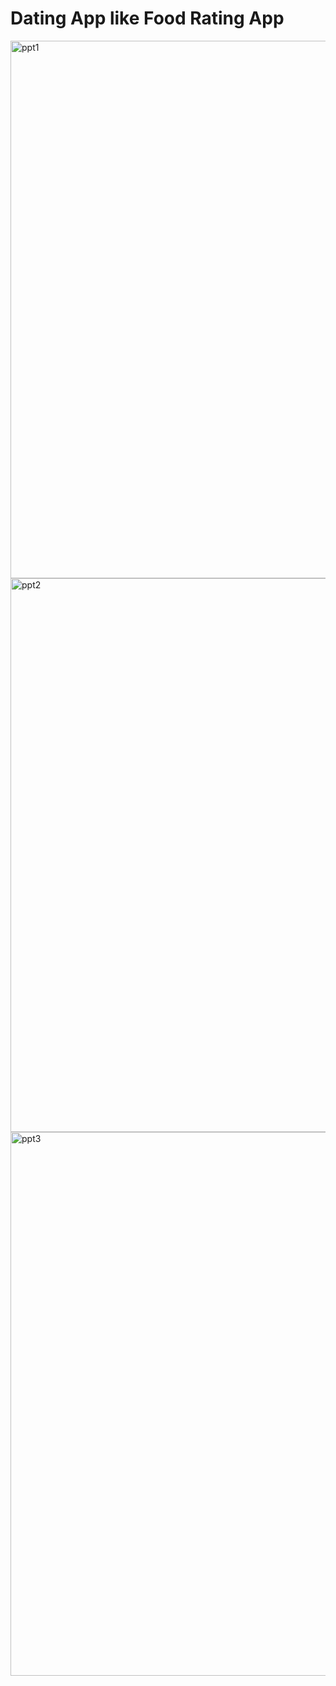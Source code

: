 # Dating App like Food Rating App
<img width="860" alt="ppt1" src="https://user-images.githubusercontent.com/45160510/78723089-9e792100-78df-11ea-83e3-f4c31a4b5c83.PNG">

<img width="886" alt="ppt2" src="https://user-images.githubusercontent.com/45160510/78723132-bcdf1c80-78df-11ea-98f6-08358e36e317.PNG">

<img width="870" alt="ppt3" src="https://user-images.githubusercontent.com/45160510/78723150-c49ec100-78df-11ea-831f-f2fe925c51b7.PNG">
